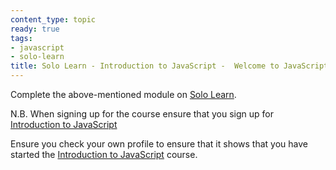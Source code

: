 ```yaml
---
content_type: topic
ready: true
tags:
- javascript
- solo-learn
title: Solo Learn - Introduction to JavaScript -  Welcome to JavaScript
---
```


Complete the above-mentioned module on [Solo Learn](https://www.sololearn.com/en/learn).

N.B. When signing up for the course ensure that you sign up for [Introduction to JavaScript](https://www.sololearn.com/en/learn/courses/javascript-introduction)

Ensure you check your own profile to ensure that it shows that you have started the [Introduction to JavaScript](https://www.sololearn.com/en/learn/courses/javascript-introduction) course.
